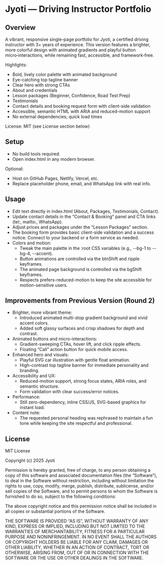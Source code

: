 # Jyoti — Driving Instructor Portfolio

## Overview
A vibrant, responsive single-page portfolio for Jyoti, a certified driving instructor with 3+ years of experience. This version features a brighter, more colorful design with animated gradients and playful button micro‑interactions, while remaining fast, accessible, and framework‑free.

Highlights:
- Bold, lively color palette with animated background
- Eye-catching top tagline banner
- Clear hero with strong CTAs
- About and credentials
- Lesson packages (Beginner, Confidence, Road Test Prep)
- Testimonials
- Contact details and booking request form with client-side validation
- Accessible, semantic HTML with ARIA and reduced-motion support
- No external dependencies; quick load times

License: MIT (see License section below)

## Setup
- No build tools required.
- Open index.html in any modern browser.

Optional:
- Host on GitHub Pages, Netlify, Vercel, etc.
- Replace placeholder phone, email, and WhatsApp link with real info.

## Usage
- Edit text directly in index.html (About, Packages, Testimonials, Contact).
- Update contact details in the “Contact & Booking” panel and CTA links (tel:, mailto:, WhatsApp).
- Adjust prices and packages under the “Lesson Packages” section.
- The booking form provides basic client-side validation and a success notice. Connect to your backend or a form service as needed.
- Colors and motion:
  - Tweak the main palette in the :root CSS variables (e.g., --bg-1 to --bg-4, --accent).
  - Button animations are controlled via the btnShift and ripple keyframes.
  - The animated page background is controlled via the bgShift keyframes.
  - Respects prefers-reduced-motion to keep the site accessible for motion-sensitive users.

## Improvements from Previous Version (Round 2)
- Brighter, more vibrant theme:
  - Introduced animated multi-stop gradient background and vivid accent colors.
  - Added soft glassy surfaces and crisp shadows for depth and contrast.
- Animated buttons and micro-interactions:
  - Gradient-sweeping CTAs, hover lift, and click ripple effects.
  - Floating “Call” action button for quick mobile access.
- Enhanced hero and visuals:
  - Playful SVG car illustration with gentle float animation.
  - High-contrast top tagline banner for immediate personality and branding.
- Accessibility and UX:
  - Reduced-motion support, strong focus states, ARIA roles, and semantic structure.
  - Form validation with clear success/error notices.
- Performance:
  - Still zero-dependency, inline CSS/JS, SVG-based graphics for instant load.
- Content note:
  - The requested personal heading was rephrased to maintain a fun tone while keeping the site respectful and professional.

## License
MIT License

Copyright (c) 2025 Jyoti

Permission is hereby granted, free of charge, to any person obtaining a copy of this software and associated documentation files (the “Software”), to deal in the Software without restriction, including without limitation the rights to use, copy, modify, merge, publish, distribute, sublicense, and/or sell copies of the Software, and to permit persons to whom the Software is furnished to do so, subject to the following conditions:

The above copyright notice and this permission notice shall be included in all copies or substantial portions of the Software.

THE SOFTWARE IS PROVIDED “AS IS”, WITHOUT WARRANTY OF ANY KIND, EXPRESS OR IMPLIED, INCLUDING BUT NOT LIMITED TO THE WARRANTIES OF MERCHANTABILITY, FITNESS FOR A PARTICULAR PURPOSE AND NONINFRINGEMENT. IN NO EVENT SHALL THE AUTHORS OR COPYRIGHT HOLDERS BE LIABLE FOR ANY CLAIM, DAMAGES OR OTHER LIABILITY, WHETHER IN AN ACTION OF CONTRACT, TORT OR OTHERWISE, ARISING FROM, OUT OF OR IN CONNECTION WITH THE SOFTWARE OR THE USE OR OTHER DEALINGS IN THE SOFTWARE.